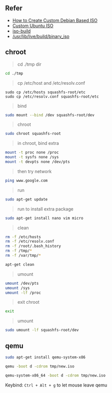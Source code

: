 

## Refer

* [How to Create Custom Debian Based ISO](https://dev.to/vaiolabs_io/how-to-create-custom-debian-based-iso-4g37)
* [Custom Ubuntu ISO](http://amitmason.blogspot.com/2011/04/ubuntu.html)
* [iso-build](https://samwhelp.github.io/note-about-lika-live-build-config/read/issue/iso-build.html#explore)
* [/usr/lib/live/build/binary_iso](https://salsa.debian.org/live-team/live-build/-/blob/master/scripts/build/binary_iso?ref_type=heads#L189-L192)

## chroot

> cd ./tmp dir

``` sh
cd ./tmp
```

> cp /etc/host and /etc/resolv.conf

```
sudo cp /etc/hosts squashfs-root/etc
sudo cp /etc/resolv.conf squashfs-root/etc
```

> bind

``` sh
sudo mount --bind /dev squashfs-root/dev
```

> chroot

``` sh
sudo chroot squashfs-root
```

> in chroot, bind extra

``` sh
mount -t proc none /proc
mount -t sysfs none /sys
mount -t devpts none /dev/pts
```

> then try network

``` sh
ping www.google.com
```

> run 

``` sh
sudo apt-get update
```

> run to install extra package

``` sh
sudo apt-get install nano vim micro
```

> clean

``` sh
rm -f /etc/hosts
rm -f /etc/resolv.conf
rm -f /root/.bash_history
rm -f /tmp/*
rm -f /var/tmp/*

apt-get clean
```

> umount

``` sh
umount /dev/pts
umount /sys
umount -lf /proc
```

> exit chroot

``` sh
exit
```

> umount

``` sh
sudo umount -lf squashfs-root/dev
```




## qemu

``` sh
sudo apt-get install qemu-system-x86
```

``` sh
qemu -boot d -cdrom tmp/new.iso
```

``` sh
qemu-system-x86_64 -boot d -cdrom tmp/new.iso
```

Keybind: `Ctrl + Alt + g` to let mouse leave qemu
